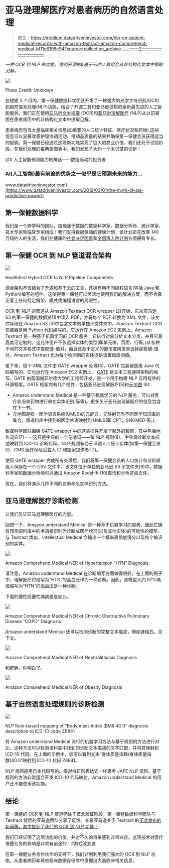 # 亚马逊理解医疗对患者病历的自然语言处理

> 原文：<https://medium.datadriveninvestor.com/nlp-on-patient-medical-records-with-amazon-textract-amazon-comprehend-medical-bf11e6198c94?source=collection_archive---------2----------------------->

*一种 OCR 到 NLP 的功能，使用开源的&基于云的工具组合从非结构化文本中提取见解。*

![](img/8974e5b6cea7c4d6366f22ba39abb1b3.png)

Photo Credit: Unknown

在短短 3 个月内，第一保健数据科学团队开发了一种强大的光学字符识别(OCR)到自然语言处理(NLP)功能，结合了开源工具和亚马逊提供的全新最先进的人工智能服务。我们正在使用[亚马逊文本摘要](https://aws.amazon.com/textract/) (OCR)和[亚马逊理解医疗](https://aws.amazon.com/comprehend/medical/) (NLP)从以前被困在患者病历中的非结构化文本中提取见解。

患者病历包含大量临床相关信息(如重要的人口统计特征、医疗状况和药物),这些信息可以显著改善护理协调活动、推动高质量的结果并确保第一保健会员获得适当的报销。第一保健已经通过这项新功能实现了巨大的商业价值，我们还处于试验阶段。在我们处理的每两张图表中，我们发现了大约一个未记录的诊断！

[](https://www.datadriveninvestor.com/2019/03/01/the-myth-of-ais-predictive-power/) [## 人工智能预测能力的神话——数据驱动的投资者

### AI(人工智能)最有前途的优势之一似乎是它预测未来的能力…

www.datadriveninvestor.com](https://www.datadriveninvestor.com/2019/03/01/the-myth-of-ais-predictive-power/) 

## 第一保健数据科学

我们是一个跨学科的团队，由痴迷于数据的数据科学家、数据分析师、统计学家、技术专家和临床专家组成！我们支持数据驱动的健康计划，该计划正在改善 140 万纽约人的生活，我们在健康的[社会决定因素](https://towardsdatascience.com/predicting-the-social-determinants-of-health-6e1fade435cc)和[全因再入院计划](https://medium.com/@hcrickey/predicting-inpatient-readmission-risk-727f304c9?sk=a127d50d3c6446c780f6f4b33522633e)方面拥有专长。

## 第一保健 OCR 到 NLP 管道混合架构

![](img/0ad784f50bf085dfd3f9eefb097657d3.png)

Healthfirst Hybrid OCR to NLP Pipeline Components

混合架构不仅结合了开源和基于云的工具，还拥有用不同编程语言(包括 Java 和 Python)编写的组件。这使得第一保健可以灵活地使用我们的解决方案，而不会真正爱上任何特定框架、模式或编程语言的局限性。

OCR 到 NLP 的管道从 Amazon Textract OCR wrapper (2)开始，它从亚马逊 S3 的第一保健的数据湖(1)中读入 PDF，并将每个 PDF 转换为 XML 文件，该文件存储在 Amazon S3 (3)中包含文本的单独子文件夹中。Amazon Textract OCR 包装器是用 Python 代码编写的，它运行在 Amazon EC2 实例上。Amazon Textract 是一种基于机器学习的 OCR 服务，它执行对象分析文本分类，并且它是高度可定制的。这允许用户不仅选择实体的类型(即单元块、页面、行等。)从各种不同的文本格式中提取键-值对，而且还基于定义的置信度阈值来选择那些键-值对，Amazon Textract 也为每个检测到的实体提供该置信度阈值。

接下来，每个 XML 文件由 GATE wrapper 处理(4)。GATE 包装器是用 Java 代码编写的，它也运行在 Amazon EC2 实例上。 [GATE](https://gate.ac.uk/) 是文本工程通用架构的缩写。GATE 由英国谢菲尔德大学的工程师开发，是一个用于构建 NLP 应用程序的开源框架。GATE 框架内有几个插件，包括亚马逊理解医疗(5)和[元地图](https://metamap.nlm.nih.gov/) (6):

*   Amazon understand Medical 是一种基于机器学习的 NLP 服务，可以对医疗状况和药物进行命名实体识别(等等)。更多关于亚马逊理解医疗的信息包含在下一节。
*   元地图是统一医学语言系统(UMLS)的元辞典。元映射充当不同医学知识库的集合，将语料库中找到的医学术语映射到 UMLS(即 CPT，SNOMED 等。).

数据科学团队围绕 GATE wrapper 中的这些插件开发了额外的智能，其中包括地名词典(7)——这只是字典的一个花哨词——和 NLP 规则(8)。字典将诊断文本描述映射到 ICD-10 诊断代码，NLP 规则有助于识别人口统计实体(如第一保健会员 ID、CMS 医疗保险受益人 ID 和国家提供者 ID)。

使用 GATE wrapper 完成所有处理后，我们将第一保健会员的人口统计和诊断候选人保存在一个 CSV 文件中，该文件位于单独的亚马逊 S3 子文件夹(9)中。数据科学家和数据分析师可以通过 Amazon Redshift (10)查询和分析这些文件。

现在，我们将演示几种不同的诊断命名实体识别方法。

## 亚马逊理解医疗诊断检测

让我们见证亚马逊理解医疗的力量。

回想一下，Amazon understand Medical 是一种基于机器学习的服务，因此它拥有预测语料库中的术语被识别为诊断或医疗状况(以及其他实体)的可能性的模型。与 Textract 类似，intellectual Medical 会输出一个概率置信度得分以及每个被识别的实体。

![](img/167134e8f1135a7923a5b1c7daf7cf07.png)

Amazon Comprehend Medical NER of Hypertension “HTN” Diagnosis

请注意，Amazon understand Medical 在诊断缩写方面做得很好。在上面的例子中，理解医疗将缩写为“HTN”的高血压作为一种诊断。因此，该模型大约 97%确信缩写为“HTN”的高血压是一种诊断。

下面的慢性阻塞性肺病也是如此。

![](img/6bccbd3bbeb5e315f1adf0bb7b9a4344.png)

Amazon Comprehend Medical NER of Chronic Obstructive Pulmonary Disease “COPD” Diagnosis

Amazon understand Medical 还可以检测诊断的完整文本描述，例如肾结石。见下文。

![](img/de51600032582a5df68b98514972ce6c.png)

Amazon Comprehend Medical NER of Nephrolithiasis Diagnosis

和肥胖。你明白了。

![](img/d94997cfcde40a0c79ce11f86a03bc59.png)

Amazon Comprehend Medical NER of Obesity Diagnosis

## 基于自然语言处理规则的诊断检测

![](img/b62ef5900ba7afdf8f099fdec2e1c797.png)

NLP Rule-based mapping of “Body mass index (BMI) 40.0” diagnosis description to ICD-10 code Z6841

将 Amazon understand Medical 流行的机器学习方法与基于规则的方法进行对比，这种方法可以检测语料库中找到的诊断文本描述的文字匹配，并将其映射到 ICD-10 代码。在上面的示例中，您可以看到文本“身体质量指数(身体质量指数)40.0”映射到 ICD-10 代码 Z6841。

NLP 规则是用日本代码写的。像对待正则表达式一样思考 JAPE NLP 规则。基于规则的方法非常适合开发 ICD-10 代码映射。Amazon understand Medical 的用户还不能使用该功能。

## 结论

第一保健的 OCR 到 NLP 管道仍处于概念验证阶段。第一保健数据科学团队与 Textract 背后的亚马逊团队分享了反馈。查看亚马逊关于 Textract 的[正式发布的新闻稿，其中提到了我们的 OCR 到 NLP 功能！](https://press.aboutamazon.com/news-releases/news-release-details/aws-announces-general-availability-amazon-textract)

我们已经证明了这项功能的价值，并对不久的将来感到非常兴奋。这项技术对医疗保健业务的影响是非常有前途的！#游戏改变者

在第一保健业务合作伙伴的支持下，我们计划利用我们强大的 OCR 到 NLP 功能，从患者病历和其他临床数据存储库中发掘出大量临床相关信息。